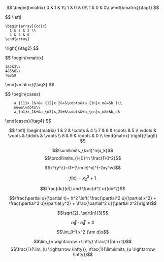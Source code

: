 $$
\begin{bmatrix}
0 & 1 & 1\\
1 & 0 & 0\\
1 & 0 & 0\\
\end{bmatrix}{\tag1}
$$

$$ 
\left[

    \begin{array}{cc|c}
      1 & 2 & 3 \\
      4 & 5 & 6
    \end{array}

\right]{\tag2}
$$

$$
\begin{vmatrix}

	1&2&3\\
	4&5&6\\
	7&8&9

\end{vmatrix}{\tag3}
$$

$$
\begin{cases} 

		a_{11}x_1&+&a_{12}x_2&+&\cdots&+a_{1n}x_n&=&b_1\\
		&&&&\vdots\\
		a_{n1}x_1&+&a_{n2}x_2&+&\cdots&+a_{nn}x_n&=&b_n&			

\end{cases}{\tag4}
$$

$$
\left[
\begin{matrix}
 1      & 2      & \cdots & 4      \\
 7      & 6      & \cdots & 5      \\
 \vdots & \vdots & \ddots & \vdots \\
 8      & 9      & \cdots & 0      \\
\end{matrix}
\right]{\tag5}
$$

$$\sum\limits_{k=1}^n{x_k}$$
$$\prod\limits_{i=0}^n \frac{1}{i^2}$$

$$x^{y^z}=(1+{\rm e}^x)^{-2xy^w}$$

$$f(x)=x_2^3+1$$

$$\frac{du}{dt} and \frac{d^2 u}{dx^2}$$

$$\frac{\partial u}{\partial t}= h^2 \left( \frac{\partial^2 u}{\partial x^2} + \frac{\partial^2 u}{\partial y^2}  + \frac{\partial^2 u}{\partial z^2}\right)$$

$$\sqrt{2}, \sqrt[n]{3}$$

$$\vec{a} \cdot \vec{b}=0$$

$$\int_0^1 x^2 {\rm d}x$$

$$\lim_{n \rightarrow +\infty} \frac{1}{n(n+1)}$$
$$\frac{1}{\lim_{u \rightarrow \infty}}, \frac{1}{\lim\limits_{u \rightarrow \infty}}$$
